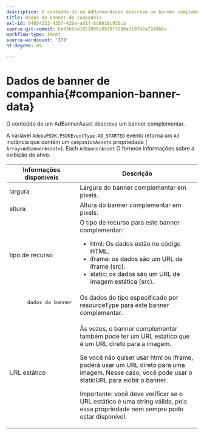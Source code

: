 ```yaml
---
description: O conteúdo de um AdBannerAsset descreve um banner complementar.
title: Dados de banner de companhia
exl-id: 94954233-4357-43be-a61f-6d8010c930ca
source-git-commit: be43bbbd1051886c8979ff590a3197b2a7249b6a
workflow-type: tm+mt
source-wordcount: '178'
ht-degree: 0%

---
```


# Dados de banner de companhia{#companion-banner-data}

O conteúdo de um AdBannerAsset descreve um banner complementar.

<!--<a id="section_D730B4FD6FD749E9860B6A07FC110552"></a>-->

A variável `AdobePSDK.PSDKEventType.AD_STARTED` evento retorna um `Ad` instância que contém um `companionAssets` propriedade ( `Array<AdBannerAsset>`).
Each `AdBannerAsset` O fornece informações sobre a exibição do ativo.

<table id="table_760C885E2DCA4BE983CC57FDA7BD5B14"> 
 <thead> 
  <tr> 
   <th colname="col1" class="entry"> Informações disponíveis </th> 
   <th colname="col2" class="entry"> Descrição </th> 
  </tr> 
 </thead>
 <tbody> 
  <tr> 
   <td colname="col1"> largura </td> 
   <td colname="col2"> Largura do banner complementar em pixels. </td> 
  </tr> 
  <tr> 
   <td colname="col1"> altura </td> 
   <td colname="col2"> Altura do banner complementar em pixels. </td> 
  </tr> 
  <tr> 
   <td colname="col1"> tipo de recurso </td> 
   <td colname="col2">O tipo de recurso para este banner complementar: 
    <ul id="ul_A067787FE49E4B6095BE0AC1D447DBB3"> 
     <li id="li_02B7224C67004095B3F6E50FD21E507E">html: Os dados estão no código HTML. </li> 
     <li id="li_5F37E14472424F808C6094F42009E676">iframe: os dados são um URL de iframe (src). </li> 
     <li id="li_48E74AC5F00640EC8A4DE2CB31E106EC">static: os dados são um URL de imagem estática (src). </li> 
    </ul> </td> 
  </tr> 
  <tr> 
   <td colname="col1">
    <pre>
      dados do banner
    </pre> </td> 
   <td colname="col2"> Os dados do tipo especificado por <span class="codeph"> resourceType</span> para este banner complementar. </td> 
  </tr> 
  <tr> 
   <td colname="col1"> URL estático </td> 
   <td colname="col2"> <p>Às vezes, o banner complementar também pode ter um URL estático que é um URL direto para a imagem. </p> <p>Se você não quiser usar html ou iframe, poderá usar um URL direto para uma imagem. Nesse caso, você pode usar o staticURL para exibir o banner. </p> <p>Importante: você deve verificar se o URL estático é uma string válida, pois essa propriedade nem sempre pode estar disponível. </p> </td> 
  </tr> 
 </tbody> 
</table>
